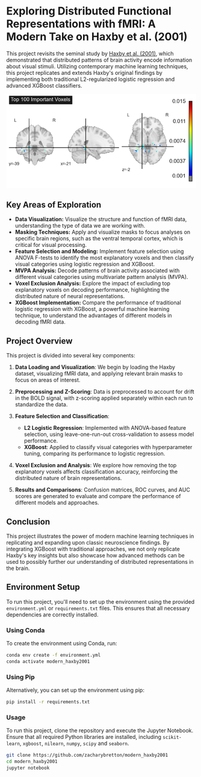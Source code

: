 # Exploring Distributed Functional Representations with fMRI: A Modern Take on Haxby et al. (2001)

This project revisits the seminal study by [Haxby et al. (2001)](https://www.science.org/doi/10.1126/science.1063736?url_ver=Z39.88-2003&rfr_id=ori:rid:crossref.org&rfr_dat=cr_pub%20%200pubmed), which demonstrated that distributed patterns of brain activity encode information about visual stimuli. Utilizing contemporary machine learning techniques, this project replicates and extends Haxby's original findings by implementing both traditional L2-regularized logistic regression and advanced XGBoost classifiers.

![Top 100 Important Voxels](voxel_image.png)

## Key Areas of Exploration

- **Data Visualization:** Visualize the structure and function of fMRI data, understanding the type of data we are working with.
- **Masking Techniques:** Apply and visualize masks to focus analyses on specific brain regions, such as the ventral temporal cortex, which is critical for visual processing.
- **Feature Selection and Modeling:** Implement feature selection using ANOVA F-tests to identify the most explanatory voxels and then classify visual categories using logistic regression and XGBoost.
- **MVPA Analysis:** Decode patterns of brain activity associated with different visual categories using multivariate pattern analysis (MVPA).
- **Voxel Exclusion Analysis:** Explore the impact of excluding top explanatory voxels on decoding performance, highlighting the distributed nature of neural representations.
- **XGBoost Implementation:** Compare the performance of traditional logistic regression with XGBoost, a powerful machine learning technique, to understand the advantages of different models in decoding fMRI data.

## Project Overview

This project is divided into several key components:

1. **Data Loading and Visualization**: We begin by loading the Haxby dataset, visualizing fMRI data, and applying relevant brain masks to focus on areas of interest.
   
2. **Preprocessing and Z-Scoring**: Data is preprocessed to account for drift in the BOLD signal, with z-scoring applied separately within each run to standardize the data.

3. **Feature Selection and Classification**: 
   - **L2 Logistic Regression**: Implemented with ANOVA-based feature selection, using leave-one-run-out cross-validation to assess model performance.
   - **XGBoost**: Applied to classify visual categories with hyperparameter tuning, comparing its performance to logistic regression.

4. **Voxel Exclusion and Analysis**: We explore how removing the top explanatory voxels affects classification accuracy, reinforcing the distributed nature of brain representations.

5. **Results and Comparisons**: Confusion matrices, ROC curves, and AUC scores are generated to evaluate and compare the performance of different models and approaches.

## Conclusion

This project illustrates the power of modern machine learning techniques in replicating and expanding upon classic neuroscience findings. By integrating XGBoost with traditional approaches, we not only replicate Haxby's key insights but also showcase how advanced methods can be used to possibly further our understanding of distributed representations in the brain.

## Environment Setup

To run this project, you'll need to set up the environment using the provided `environment.yml` or `requirements.txt` files. This ensures that all necessary dependencies are correctly installed.

### Using Conda

To create the environment using Conda, run:

```bash
conda env create -f environment.yml
conda activate modern_haxby2001
```

### Using Pip

Alternatively, you can set up the environment using pip:
```bash
pip install -r requirements.txt
```

### Usage

To run this project, clone the repository and execute the Jupyter Notebook. Ensure that all required Python libraries are installed, including `scikit-learn`, `xgboost`, `nilearn`, `numpy`, `scipy` and `seaborn`.
```bash
git clone https://github.com/zacharybretton/modern_haxby2001
cd modern_haxby2001
jupyter notebook
```